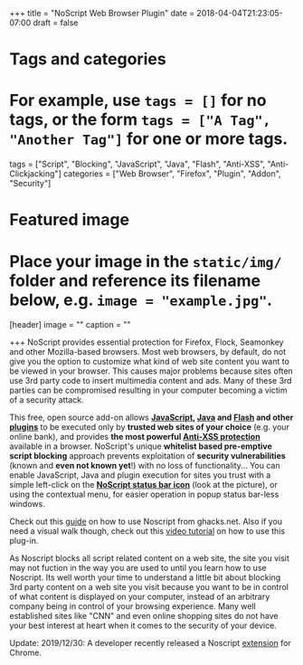+++
title = "NoScript Web Browser Plugin"
date = 2018-04-04T21:23:05-07:00
draft = false

# Tags and categories
# For example, use `tags = []` for no tags, or the form `tags = ["A Tag", "Another Tag"]` for one or more tags.
tags = ["Script", "Blocking", "JavaScript", "Java", "Flash", "Anti-XSS", "Anti-Clickjacking"]
categories = ["Web Browser", "Firefox", "Plugin", "Addon", "Security"]

# Featured image
# Place your image in the `static/img/` folder and reference its filename below, e.g. `image = "example.jpg"`.
[header]
image = ""
caption = ""

+++
NoScript provides essential protection for Firefox, Flock, Seamonkey and other Mozilla-based browsers. Most web browsers, by default, do not give you the option to customize what kind of web site content you want to be viewed in your browser. This causes major problems because sites often use 3rd party code to insert multimedia content and ads. Many of these 3rd parties can be compromised resulting in your computer becoming a victim of a security attack. 

This free, open source add-on allows <strong><a href="http://en.wikipedia.org/wiki/JavaScript" rel="nofollow external">JavaScript</a>, <a href="http://en.wikipedia.org/wiki/Java" rel="nofollow external">Java</a> and <a href="http://en.wikipedia.org/wiki/Adobe_Flash" rel="nofollow external">Flash</a> and other <a href="http://hackademix.net/2009/02/07/browser-plugins-add-ons-and-security-advisers/">plugins</a></strong> to be executed only by <strong>trusted web sites of your choice</strong> (e.g. your online bank), and provides <strong>the most powerful 
<a href="http://noscript.net/features#xss">Anti-XSS protection</a></strong> available in a browser. NoScript's unique <strong>whitelist based pre-emptive script blocking</strong> approach prevents exploitation of <strong>security vulnerabilities</strong> (known and <strong>even not known yet</strong>!) with no loss of functionality... You can enable JavaScript, Java and plugin execution for sites you trust with a simple left-click on the <a href="http://noscript.net/features"><strong>NoScript status bar icon</strong></a> (look at the picture), or using the contextual menu, for easier operation in popup status bar-less windows. 

Check out this [guide](https://www.ghacks.net/2018/08/13/noscript-guide-for-firefox-57/) on how to use Noscript from ghacks.net. Also if you need a visual walk though, check out this <a href="https://www.youtube.com/watch?v=UhJTwCFFzrE">video tutorial</a> on how to use this plug-in. 

As Noscript blocks all script related content on a web site, the site you visit may not fuction in the way you are used to until you learn how to use Noscript. Its well worth your time to understand a little bit about blocking 3rd party content on a web site you visit because you want to be in control of what content is displayed on your computer, instead of an arbitrary company being in control of your browsing experience. Many well established sites like "CNN" and even online shopping sites do not have your best interest at heart when it comes to the security of your device.</p>

Update: 2019/12/30: A developer recently released a Noscript [extension](https://chrome.google.com/webstore/detail/noscript/doojmbjmlfjjnbmnoijecmcbfeoakpjm?hl=en) for Chrome.
